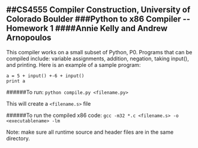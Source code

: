 ##CS4555 Compiler Construction, University of Colorado Boulder
###Python to x86 Compiler -- Homework 1
####Annie Kelly and Andrew Arnopoulos
---------------------------------

This compiler works on a small subset of Python, P0. Programs that can be compiled include: variable assignments, addition, negation, taking input(), and printing. Here is an example of a sample program:

```
a = 5 + input() +-6 + input()
print a
```

######To run:
`python compile.py <filename.py>`

This will create a `<filename.s>` file

######To run the compiled x86 code:
`gcc -m32 *.c <filename.s> -o <executablename> -lm`

Note: make sure all runtime source and header files are in the same directory.
